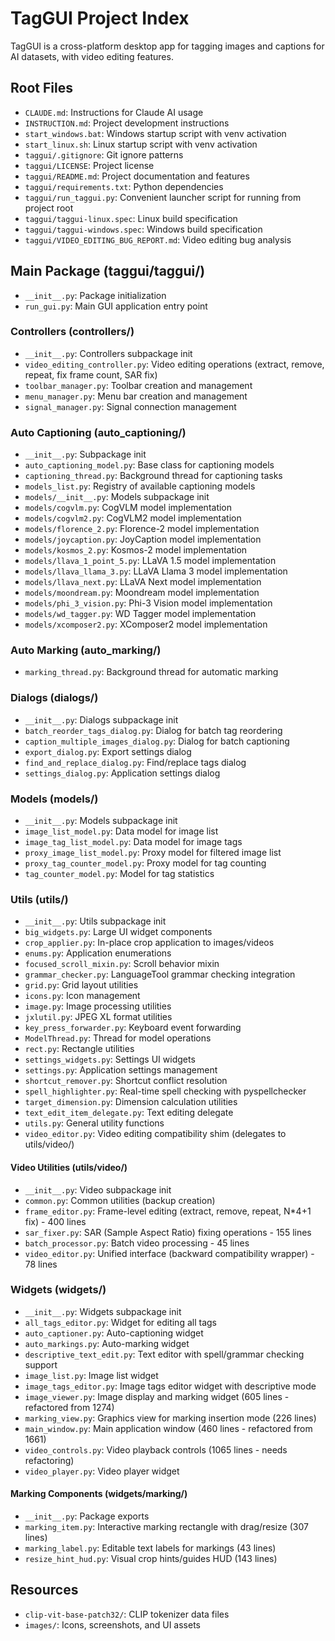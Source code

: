 # TagGUI Project Index

TagGUI is a cross-platform desktop app for tagging images and captions for AI datasets, with video editing features.

## Root Files
- `CLAUDE.md`: Instructions for Claude AI usage
- `INSTRUCTION.md`: Project development instructions
- `start_windows.bat`: Windows startup script with venv activation
- `start_linux.sh`: Linux startup script with venv activation
- `taggui/.gitignore`: Git ignore patterns
- `taggui/LICENSE`: Project license
- `taggui/README.md`: Project documentation and features
- `taggui/requirements.txt`: Python dependencies
- `taggui/run_taggui.py`: Convenient launcher script for running from project root
- `taggui/taggui-linux.spec`: Linux build specification
- `taggui/taggui-windows.spec`: Windows build specification
- `taggui/VIDEO_EDITING_BUG_REPORT.md`: Video editing bug analysis

## Main Package (taggui/taggui/)
- `__init__.py`: Package initialization
- `run_gui.py`: Main GUI application entry point

### Controllers (controllers/)
- `__init__.py`: Controllers subpackage init
- `video_editing_controller.py`: Video editing operations (extract, remove, repeat, fix frame count, SAR fix)
- `toolbar_manager.py`: Toolbar creation and management
- `menu_manager.py`: Menu bar creation and management
- `signal_manager.py`: Signal connection management

### Auto Captioning (auto_captioning/)
- `__init__.py`: Subpackage init
- `auto_captioning_model.py`: Base class for captioning models
- `captioning_thread.py`: Background thread for captioning tasks
- `models_list.py`: Registry of available captioning models
- `models/__init__.py`: Models subpackage init
- `models/cogvlm.py`: CogVLM model implementation
- `models/cogvlm2.py`: CogVLM2 model implementation
- `models/florence_2.py`: Florence-2 model implementation
- `models/joycaption.py`: JoyCaption model implementation
- `models/kosmos_2.py`: Kosmos-2 model implementation
- `models/llava_1_point_5.py`: LLaVA 1.5 model implementation
- `models/llava_llama_3.py`: LLaVA Llama 3 model implementation
- `models/llava_next.py`: LLaVA Next model implementation
- `models/moondream.py`: Moondream model implementation
- `models/phi_3_vision.py`: Phi-3 Vision model implementation
- `models/wd_tagger.py`: WD Tagger model implementation
- `models/xcomposer2.py`: XComposer2 model implementation

### Auto Marking (auto_marking/)
- `marking_thread.py`: Background thread for automatic marking

### Dialogs (dialogs/)
- `__init__.py`: Dialogs subpackage init
- `batch_reorder_tags_dialog.py`: Dialog for batch tag reordering
- `caption_multiple_images_dialog.py`: Dialog for batch captioning
- `export_dialog.py`: Export settings dialog
- `find_and_replace_dialog.py`: Find/replace tags dialog
- `settings_dialog.py`: Application settings dialog

### Models (models/)
- `__init__.py`: Models subpackage init
- `image_list_model.py`: Data model for image list
- `image_tag_list_model.py`: Data model for image tags
- `proxy_image_list_model.py`: Proxy model for filtered image list
- `proxy_tag_counter_model.py`: Proxy model for tag counting
- `tag_counter_model.py`: Model for tag statistics

### Utils (utils/)
- `__init__.py`: Utils subpackage init
- `big_widgets.py`: Large UI widget components
- `crop_applier.py`: In-place crop application to images/videos
- `enums.py`: Application enumerations
- `focused_scroll_mixin.py`: Scroll behavior mixin
- `grammar_checker.py`: LanguageTool grammar checking integration
- `grid.py`: Grid layout utilities
- `icons.py`: Icon management
- `image.py`: Image processing utilities
- `jxlutil.py`: JPEG XL format utilities
- `key_press_forwarder.py`: Keyboard event forwarding
- `ModelThread.py`: Thread for model operations
- `rect.py`: Rectangle utilities
- `settings_widgets.py`: Settings UI widgets
- `settings.py`: Application settings management
- `shortcut_remover.py`: Shortcut conflict resolution
- `spell_highlighter.py`: Real-time spell checking with pyspellchecker
- `target_dimension.py`: Dimension calculation utilities
- `text_edit_item_delegate.py`: Text editing delegate
- `utils.py`: General utility functions
- `video_editor.py`: Video editing compatibility shim (delegates to utils/video/)

#### Video Utilities (utils/video/)
- `__init__.py`: Video subpackage init
- `common.py`: Common utilities (backup creation)
- `frame_editor.py`: Frame-level editing (extract, remove, repeat, N*4+1 fix) - 400 lines
- `sar_fixer.py`: SAR (Sample Aspect Ratio) fixing operations - 155 lines
- `batch_processor.py`: Batch video processing - 45 lines
- `video_editor.py`: Unified interface (backward compatibility wrapper) - 78 lines

### Widgets (widgets/)
- `__init__.py`: Widgets subpackage init
- `all_tags_editor.py`: Widget for editing all tags
- `auto_captioner.py`: Auto-captioning widget
- `auto_markings.py`: Auto-marking widget
- `descriptive_text_edit.py`: Text editor with spell/grammar checking support
- `image_list.py`: Image list widget
- `image_tags_editor.py`: Image tags editor widget with descriptive mode
- `image_viewer.py`: Image display and marking widget (605 lines - refactored from 1274)
- `marking_view.py`: Graphics view for marking insertion mode (226 lines)
- `main_window.py`: Main application window (460 lines - refactored from 1661)
- `video_controls.py`: Video playback controls (1065 lines - needs refactoring)
- `video_player.py`: Video player widget

#### Marking Components (widgets/marking/)
- `__init__.py`: Package exports
- `marking_item.py`: Interactive marking rectangle with drag/resize (307 lines)
- `marking_label.py`: Editable text labels for markings (43 lines)
- `resize_hint_hud.py`: Visual crop hints/guides HUD (143 lines)

## Resources
- `clip-vit-base-patch32/`: CLIP tokenizer data files
- `images/`: Icons, screenshots, and UI assets